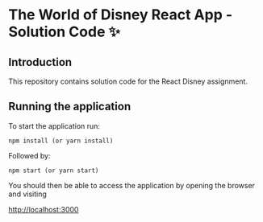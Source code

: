 # The World of Disney React App - Solution Code ✨

## Introduction

This repository contains solution code for the React Disney assignment.

## Running the application

To start the application run:

```
npm install (or yarn install)
```

Followed by:

```
npm start (or yarn start)
```

You should then be able to access the application by opening the browser and visiting

[http://localhost:3000](http://localhost:3000)
